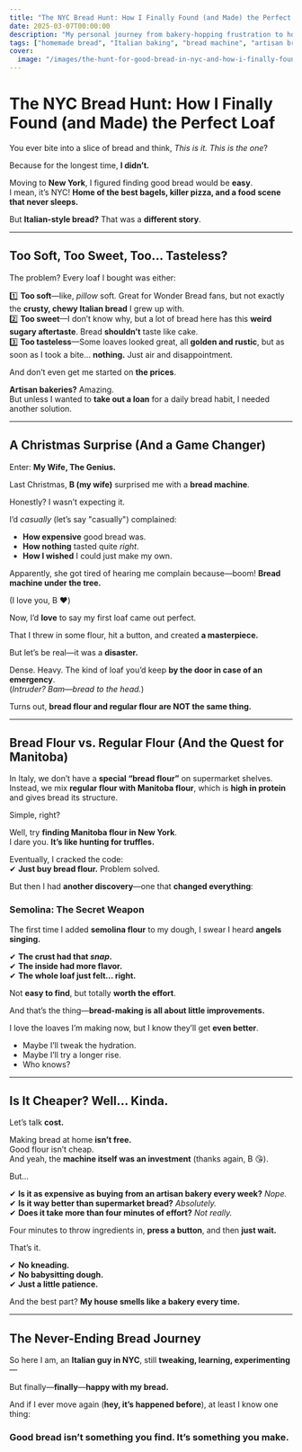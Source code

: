 ```yaml
---
title: "The NYC Bread Hunt: How I Finally Found (and Made) the Perfect Loaf"
date: 2025-03-07T00:00:00
description: "My personal journey from bakery-hopping frustration to homemade bread perfection, thanks to a surprise Christmas gift and a little Italian know-how."
tags: ["homemade bread", "Italian baking", "bread machine", "artisan bread", "foodie NYC", "Italian traditions", "semolina bread"]
cover:
  image: "/images/the-hunt-for-good-bread-in-nyc-and-how-i-finally-found-it.png"
---
```

# **The NYC Bread Hunt: How I Finally Found (and Made) the Perfect Loaf**  

You ever bite into a slice of bread and think, *This is it. This is the one*?  

Because for the longest time, **I didn’t.**  

Moving to **New York**, I figured finding good bread would be **easy**.  
I mean, it’s NYC! **Home of the best bagels, killer pizza, and a food scene that never sleeps.**  

But **Italian-style bread?** That was a **different story**.  

---

## **Too Soft, Too Sweet, Too… Tasteless?**  

The problem? Every loaf I bought was either:  

1️⃣ **Too soft**—like, *pillow* soft. Great for Wonder Bread fans, but not exactly the **crusty, chewy Italian bread** I grew up with.  
2️⃣ **Too sweet**—I don’t know why, but a lot of bread here has this **weird sugary aftertaste**. Bread **shouldn’t** taste like cake.  
3️⃣ **Too tasteless**—Some loaves looked great, all **golden and rustic**, but as soon as I took a bite... **nothing.** Just air and disappointment.  

And don’t even get me started on **the prices**.  

**Artisan bakeries?** Amazing.  
But unless I wanted to **take out a loan** for a daily bread habit, I needed another solution.  

---

## **A Christmas Surprise (And a Game Changer)**  

Enter: **My Wife, The Genius.**  

Last Christmas, **B (my wife)** surprised me with a **bread machine**.  

Honestly? I wasn’t expecting it.  

I’d *casually* (let’s say "casually") complained:  
- **How expensive** good bread was.  
- **How nothing** tasted quite *right*.  
- **How I wished** I could just make my own.  

Apparently, she got tired of hearing me complain because—boom! **Bread machine under the tree.**  

(I love you, B ❤️)  

Now, I’d **love** to say my first loaf came out perfect.  

That I threw in some flour, hit a button, and created **a masterpiece.**  

But let’s be real—it was a **disaster.**  

Dense. Heavy. The kind of loaf you’d keep **by the door in case of an emergency**.  
(*Intruder? Bam—bread to the head.*)  

Turns out, **bread flour and regular flour are NOT the same thing.**  

---

## **Bread Flour vs. Regular Flour (And the Quest for Manitoba)**  

In Italy, we don’t have a **special “bread flour”** on supermarket shelves.  
Instead, we mix **regular flour with Manitoba flour**, which is **high in protein** and gives bread its structure.  

Simple, right?  

Well, try **finding Manitoba flour in New York**.  
I dare you. **It’s like hunting for truffles.**  

Eventually, I cracked the code:  
✔ **Just buy bread flour.** Problem solved.  

But then I had **another discovery**—one that **changed everything**:  

### **Semolina: The Secret Weapon**  

The first time I added **semolina flour** to my dough, I swear I heard **angels singing.**  

✔ **The crust had that *snap*.**  
✔ **The inside had more flavor.**  
✔ **The whole loaf just felt… right.**  

Not **easy to find**, but totally **worth the effort**.  

And that’s the thing—**bread-making is all about little improvements.**  

I love the loaves I’m making now, but I know they’ll get **even better**.  
- Maybe I’ll tweak the hydration.  
- Maybe I’ll try a longer rise.  
- Who knows?  

---

## **Is It Cheaper? Well… Kinda.**  

Let’s talk **cost.**  

Making bread at home **isn’t free.**  
Good flour isn’t cheap.  
And yeah, the **machine itself was an investment** (thanks again, B 😘).  

But...  

✔ **Is it as expensive as buying from an artisan bakery every week?** *Nope.*  
✔ **Is it way better than supermarket bread?** *Absolutely.*  
✔ **Does it take more than four minutes of effort?** *Not really.*  

Four minutes to throw ingredients in, **press a button**, and then **just wait.**  

That’s it.  

✔ **No kneading.**  
✔ **No babysitting dough.**  
✔ **Just a little patience.**  

And the best part? **My house smells like a bakery every time.**  

---

## **The Never-Ending Bread Journey**  

So here I am, an **Italian guy in NYC**, still **tweaking, learning, experimenting**—  

But finally—**finally**—**happy with my bread.**  

And if I ever move again (**hey, it’s happened before**), at least I know one thing:  

### **Good bread isn’t something you find. It’s something you make.**  